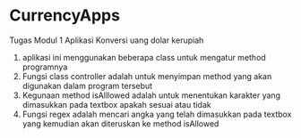 # CurrencyApps
Tugas Modul 1
Aplikasi Konversi uang dolar kerupiah
 
 1. aplikasi ini menggunakan beberapa class untuk mengatur method programnya
 2. Fungsi class controller adalah untuk menyimpan method yang akan digunakan dalam program tersebut
 3. Kegunaan method isAlllowed adalah untuk menentukan karakter yang dimasukkan pada textbox apakah sesuai atau tidak
 4. Fungsi regex adalah mencari angka yang telah dimasukkan pada textbox yang kemudian akan diteruskan ke method isAllowed
